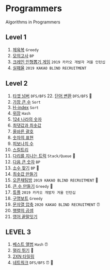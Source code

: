 # Programmers
Algorithms in Programmers
## Level 1

1. [체육복](https://github.com/Rory0304/CodingTest/blob/master/level1/gymClothes.md) `Greedy` 
2. [모의고사](https://github.com/Rory0304/CodingTest/blob/master/level1/mockTest.md) `BP`
3. [크레인 인형뽑기 게임](https://github.com/Rory0304/CodingTest/blob/master/level1/clawCraneGame.js) `2019 카카오 개발자 겨울 인턴십`
4. [실패율](https://github.com/Rory0304/CodingTest/blob/master/level1/failRate.js) `2019 KAKAO BLIND RECRUITMENT`

## Level 2

1. [타겟 넘버](https://github.com/Rory0304/Programmers/blob/master/targetNumber.md)  `DFS/BFS` 22. [단어 변환](https://github.com/Rory0304/CodingTest/blob/master/level2/wordTransfer.md) `DFS/BFS` :pushpin:
2. [가장 큰 수](https://github.com/Rory0304/Programmers/blob/master/biggestNumber.js) `Sort`
3. [H-index](https://github.com/Rory0304/Programmers/blob/master/hIndex.js) `Sort`
4. [위장](https://github.com/Rory0304/Programmers/blob/master/camouflage.js) `Hash`
5. [124 나라의 숫자](https://github.com/Rory0304/Programmers/blob/master/world123.js)
6. [최댓값과 최솟값](https://github.com/Rory0304/Programmers/blob/master/minMax.js)
7. [올바른 괄호](https://github.com/Rory0304/Programmers/blob/master/properBracket.js)
8. [숫자의 표현](https://github.com/Rory0304/Programmers/blob/master/numberExpression.js)
9. [피보나치 수](https://github.com/Rory0304/Programmers/blob/master/fibonacci_mod.js)
10. [스킬트리](https://github.com/Rory0304/Programmers/blob/master/skillTree.js)
11. [다리를 지나는 트럭](https://github.com/Rory0304/Programmers/blob/master/movingTruck.js) `Stack/Queue` :pushpin:
12. [다음 큰 숫자](https://github.com/Rory0304/Programmers/blob/master/nextBiggerNumber.js) `BP`
13. [소수 찾기](https://github.com/Rory0304/CodingTest/blob/master/findPrime.js) `BP` :pushpin:
14. [최솟값 만들기](https://github.com/Rory0304/CodingTest/blob/master/makeMin.md)
15. [오픈채팅방](https://github.com/Rory0304/CodingTest/blob/master/openChat.js) `2019 KAKAO BLIND RECRUITMENT` :pushpin:
16. [큰 수 만들기](https://github.com/Rory0304/CodingTest/blob/master/level1/mockTest.md) `Greedy` :pushpin:
17. [튜플](https://github.com/Rory0304/CodingTest/blob/master/level2/tuple.md) `2019 카카오 개발자 겨울 인턴십`
18. [구명보트](https://github.com/Rory0304/CodingTest/blob/master/level2/lifeboat.md) `Greedy` 
19. [문자열 압축](https://github.com/Rory0304/CodingTest/blob/master/level2/stringCompress.md) `2020 KAKAO BLIND RECRUITMENT` :alarm_clock:
20. [행렬의 곱셈](https://github.com/Rory0304/CodingTest/blob/master/level2/matrixMultiply.md)
21. [영어 끝말잇기](https://github.com/Rory0304/CodingTest/blob/master/level2/wordChain.js)

## LEVEL 3

1. [베스트 앨범](https://github.com/Rory0304/CodingTest/blob/master/level3/bestAlbum.md) `Hash` :alarm_clock:
2. [멀리 뛰기](https://github.com/Rory0304/CodingTest/blob/master/level3/longJump.md) :pushpin:
3. [2XN 타일링](https://github.com/Rory0304/CodingTest/blob/master/level3/twoN_Tiling.md)
4. [네트워크](https://github.com/Rory0304/CodingTest/blob/master/level3/network.md) `DFS/BFS` :alarm_clock: :pushpin:
